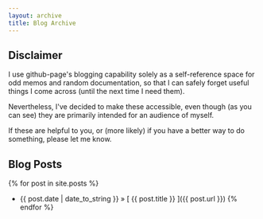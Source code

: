 ```yaml
---
layout: archive
title: Blog Archive
---
```


<!-- use 'archive' layout, which is just a copy of 'page' with
     a different name so this page doesn't appear in the sidebar. -->

## Disclaimer

I use github-page's blogging capability solely as a self-reference space for odd memos and random documentation, so that I can safely forget useful things I come across (until the next time I need them).

Nevertheless, I've decided to make these accessible, even though (as you can see) they are primarily intended for an audience of myself.

If these are helpful to you, or (more likely) if you have a better way to do something, please let me know.

## Blog Posts

{% for post in site.posts %}
  * {{ post.date | date_to_string }} &raquo; [ {{ post.title }} ]({{ post.url }})
{% endfor %}
